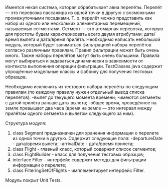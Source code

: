 Имеется некая система, которая обрабатывает авиа перелёты. Перелёт — это перевозка пассажира из одной точки в другую с возможными промежуточными посадками. Т. о. перелёт можно представить как набор из одного или нескольких элементарных перемещений, называемых сегментами. Сегмент — это атомарная перевозка, которую для простоты будем характеризовать всего двумя атрибутами: дата/время вылета и дата/время прилёта. Необходимо написать небольшой модуль, который будет заниматься фильтрацией набора перелётов согласно различным правилам. Правил фильтрации может быть очень много. Также наборы перелётов могут быть очень большими. Правила могут выбираться и задаваться динамически в зависимости от контекста выполнения операции фильтрации. 
 TestClasses.java содержит упрощённые модельные классы и фабрику для получения тестовых образцов.
 
 Необходимо исключить из тестового набора перелёты по следующим правилам (по каждому правилу нужен отдельный вывод списка перелётов):
 -вылет до текущего момента времени;
-имеются сегменты с датой прилёта раньше даты вылета;
-общее время, проведённое на земле превышает два часа (время на земле — это интервал между прилётом одного сегмента и вылетом следующего за ним).

Структура модуля:
1) class Segment предназначен для хранения информации о перелете из одной точки в другую. Содержит следующие поля:
 -departureDate - дата/время вылета; -arrivalDate - дата/время прилета;
2) class Flight - главный класс, который содержит список сегментов;
3) class FlightBuilder - класс для получения тестовых образцов;
4) interface Filter - интерфейс содержит методы для фильтрации информации о перелете;
5) class FilteringSetOfFlights - имплементирует интерфейс Filter.

Модуль покрыт Unit Tests.
